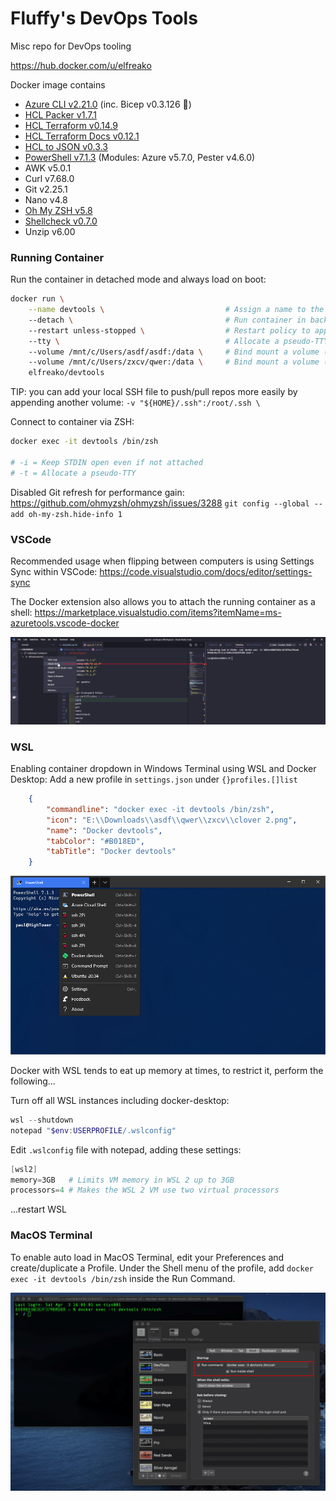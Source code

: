 # Fluffy's DevOps Tools
Misc repo for DevOps tooling

https://hub.docker.com/u/elfreako

Docker image contains
- [Azure CLI v2.21.0](https://docs.microsoft.com/en-us/cli/azure/what-is-azure-cli) (inc. Bicep v0.3.126 💪)
- [HCL Packer v1.7.1](https://www.packer.io/downloads)
- [HCL Terraform v0.14.9](https://www.terraform.io/downloads.html)
- [HCL Terraform Docs v0.12.1](https://github.com/terraform-docs/terraform-docs)
- [HCL to JSON v0.3.3](https://github.com/tmccombs/hcl2json)
- [PowerShell v7.1.3](https://github.com/PowerShell/PowerShell) (Modules: Azure v5.7.0, Pester v4.6.0)
- AWK v5.0.1
- Curl v7.68.0
- Git v2.25.1
- Nano v4.8
- [Oh My ZSH v5.8](https://github.com/ohmyzsh/ohmyzsh)
- [Shellcheck v0.7.0](https://github.com/koalaman/shellcheck)
- Unzip v6.00

### Running Container

Run the container in detached mode and always load on boot:

```bash
docker run \
    --name devtools \                           # Assign a name to the container
    --detach \                                  # Run container in background and print container ID (or -d)
    --restart unless-stopped \                  # Restart policy to apply when a container exits (default "no")
    --tty \                                     # Allocate a pseudo-TTY (or -t)
    --volume /mnt/c/Users/asdf/asdf:/data \     # Bind mount a volume (or -v)
    --volume /mnt/c/Users/zxcv/qwer:/data \     # Bind mount a volume (or -v)
    elfreako/devtools
```

TIP: you can add your local SSH file to push/pull repos more easily by appending another volume:  `-v "${HOME}/.ssh":/root/.ssh \`

Connect to container via ZSH:
```bash
docker exec -it devtools /bin/zsh

# -i = Keep STDIN open even if not attached
# -t = Allocate a pseudo-TTY
```

Disabled Git refresh for performance gain: https://github.com/ohmyzsh/ohmyzsh/issues/3288
`git config --global --add oh-my-zsh.hide-info 1`

### VSCode

Recommended usage when flipping between computers is using Settings Sync within VSCode: https://code.visualstudio.com/docs/editor/settings-sync

The Docker extension also allows you to attach the running container as a shell: https://marketplace.visualstudio.com/items?itemName=ms-azuretools.vscode-docker

![](./imgs/docker_extension.png)

### WSL

Enabling container dropdown in Windows Terminal using WSL and Docker Desktop:
    Add a new profile in `settings.json` under `{}profiles.[]list`

```json
    {
        "commandline": "docker exec -it devtools /bin/zsh",
        "icon": "E:\\Downloads\\asdf\\qwer\\zxcv\\clover 2.png",
        "name": "Docker devtools",
        "tabColor": "#B018ED",
        "tabTitle": "Docker devtools"
    }
```

![](./imgs/windows_terminal_embedded.png)

Docker with WSL tends to eat up memory at times, to restrict it, perform the following...

Turn off all WSL instances including docker-desktop:
```powershell
wsl --shutdown
notepad "$env:USERPROFILE/.wslconfig"
```

Edit `.wslconfig` file with notepad, adding these settings:
```powershell
[wsl2]
memory=3GB   # Limits VM memory in WSL 2 up to 3GB
processors=4 # Makes the WSL 2 VM use two virtual processors
```
...restart WSL

### MacOS Terminal

To enable auto load in MacOS Terminal, edit your Preferences and create/duplicate a Profile. Under the Shell menu of the profile, add `docker exec -it devtools /bin/zsh` inside the Run Command.

![](./imgs/mac_terminal.png)